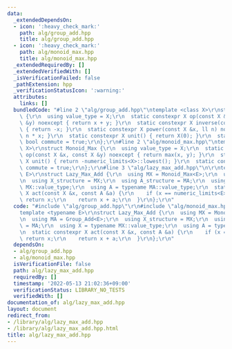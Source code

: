 ```yaml
---
data:
  _extendedDependsOn:
  - icon: ':heavy_check_mark:'
    path: alg/group_add.hpp
    title: alg/group_add.hpp
  - icon: ':heavy_check_mark:'
    path: alg/monoid_max.hpp
    title: alg/monoid_max.hpp
  _extendedRequiredBy: []
  _extendedVerifiedWith: []
  _isVerificationFailed: false
  _pathExtension: hpp
  _verificationStatusIcon: ':warning:'
  attributes:
    links: []
  bundledCode: "#line 2 \"alg/group_add.hpp\"\ntemplate <class X>\r\nstruct Group_Add\
    \ {\r\n  using value_type = X;\r\n  static constexpr X op(const X &x, const X\
    \ &y) noexcept { return x + y; }\r\n  static constexpr X inverse(const X &x) noexcept\
    \ { return -x; }\r\n  static constexpr X power(const X &x, ll n) noexcept { return\
    \ n * x; }\r\n  static constexpr X unit() { return X(0); }\r\n  static constexpr\
    \ bool commute = true;\r\n};\r\n#line 2 \"alg/monoid_max.hpp\"\ntemplate <class\
    \ X>\r\nstruct Monoid_Max {\r\n  using value_type = X;\r\n  static constexpr X\
    \ op(const X &x, const X &y) noexcept { return max(x, y); }\r\n  static constexpr\
    \ X unit() { return -numeric_limits<X>::lowest(); }\r\n  static constexpr bool\
    \ commute = true;\r\n};\r\n#line 3 \"alg/lazy_max_add.hpp\"\n\r\ntemplate <typename\
    \ E>\r\nstruct Lazy_Max_Add {\r\n  using MX = Monoid_Max<E>;\r\n  using MA = Group_Add<E>;\r\
    \n  using X_structure = MX;\r\n  using A_structure = MA;\r\n  using X = typename\
    \ MX::value_type;\r\n  using A = typename MA::value_type;\r\n  static constexpr\
    \ X act(const X &x, const A &a) {\r\n    if (x == numeric_limits<E>::lowest())\
    \ return x;\r\n    return x + a;\r\n  }\r\n};\r\n"
  code: "#include \"alg/group_add.hpp\"\r\n#include \"alg/monoid_max.hpp\"\r\n\r\n\
    template <typename E>\r\nstruct Lazy_Max_Add {\r\n  using MX = Monoid_Max<E>;\r\
    \n  using MA = Group_Add<E>;\r\n  using X_structure = MX;\r\n  using A_structure\
    \ = MA;\r\n  using X = typename MX::value_type;\r\n  using A = typename MA::value_type;\r\
    \n  static constexpr X act(const X &x, const A &a) {\r\n    if (x == numeric_limits<E>::lowest())\
    \ return x;\r\n    return x + a;\r\n  }\r\n};\r\n"
  dependsOn:
  - alg/group_add.hpp
  - alg/monoid_max.hpp
  isVerificationFile: false
  path: alg/lazy_max_add.hpp
  requiredBy: []
  timestamp: '2022-05-13 21:02:36+09:00'
  verificationStatus: LIBRARY_NO_TESTS
  verifiedWith: []
documentation_of: alg/lazy_max_add.hpp
layout: document
redirect_from:
- /library/alg/lazy_max_add.hpp
- /library/alg/lazy_max_add.hpp.html
title: alg/lazy_max_add.hpp
---
```

